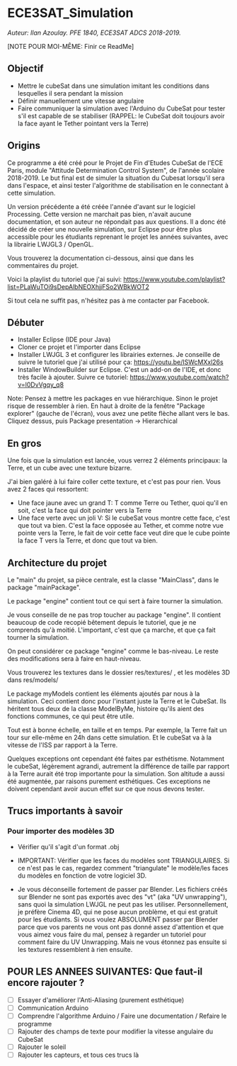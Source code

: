 # ECE3SAT_Simulation

*Auteur: Ilan Azoulay. PFE 1840, ECE3SAT ADCS 2018-2019.*

[NOTE POUR MOI-MÊME: Finir ce ReadMe]

## Objectif

- Mettre le cubeSat dans une simulation imitant les conditions dans lesquelles il sera pendant la mission
- Définir manuellement une vitesse angulaire
- Faire communiquer la simulation avec l'Arduino du CubeSat pour tester s'il est capable de se stabiliser (RAPPEL: le CubeSat doit toujours avoir la face ayant le Tether pointant vers la Terre)


## Origins

Ce programme a été créé pour le Projet de Fin d'Etudes CubeSat de l'ECE Paris, module "Attitude Determination Control System", de l'année scolaire 2018-2019. Le but final est de simuler la situation du Cubesat lorsqu'il sera dans l'espace, et ainsi tester l'algorithme de stabilisation en le connectant à cette simulation.

Un version précédente a été créée l'année d'avant sur le logiciel Processing. Cette version ne marchait pas bien, n'avait aucune documentation, et son auteur ne répondait pas aux questions. Il a donc été décidé de créer une nouvelle simulation, sur Eclipse pour être plus accessible pour les étudiants reprenant le projet les années suivantes, avec la librairie LWJGL3 / OpenGL.

Vous trouverez la documentation ci-dessous, ainsi que dans les commentaires du projet.

Voici la playlist du tutoriel que j'ai suivi: https://www.youtube.com/playlist?list=PLaWuTOi9sDepAlbNEOXhjjFSo2WBkWOT2

Si tout cela ne suffit pas, n'hésitez pas à me contacter par Facebook.


## Débuter

- Installer Eclipse (IDE pour Java)
- Cloner ce projet et l'importer dans Eclipse
- Installer LWJGL 3 et configurer les librairies externes. Je conseille de suivre le tutoriel que j'ai utilisé pour ça: https://youtu.be/ISWcMXxl26s
- Installer WindowBuilder sur Eclipse. C'est un add-on de l'IDE, et donc très facile à ajouter. Suivre ce tutoriel: https://www.youtube.com/watch?v=l0DvVgqy_q8

Note: Pensez à mettre les packages en vue hiérarchique. Sinon le projet risque de ressembler à rien. En haut à droite de la fenêtre "Package explorer" (gauche de l'écran), vous avez une petite flèche allant vers le bas. Cliquez dessus, puis Package presentation -> Hierarchical



## En gros

Une fois que la simulation est lancée, vous verrez 2 éléments principaux: la Terre, et un cube avec une texture bizarre.

J'ai bien galéré à lui faire coller cette texture, et c'est pas pour rien. Vous avez 2 faces qui ressortent:
- Une face jaune avec un grand T: T comme Terre ou Tether, quoi qu'il en soit, c'est la face qui doit pointer vers la Terre
- Une face verte avec un joli V: Si le cubeSat vous montre cette face, c'est que tout va bien. C'est la face opposée au Tether, et comme notre vue pointe vers la Terre, le fait de voir cette face veut dire que le cube pointe la face T vers la Terre, et donc que tout va bien.



## Architecture du projet

Le "main" du projet, sa pièce centrale, est la classe "MainClass", dans le package "mainPackage".

Le package "engine" contient tout ce qui sert à faire tourner la simulation. 

Je vous conseille de ne pas trop toucher au package "engine". Il contient beaucoup de code recopié bêtement depuis le tutoriel, que je ne comprends qu'à moitié. L'important, c'est que ça marche, et que ça fait tourner la simulation. 

On peut considérer ce package "engine" comme le bas-niveau. Le reste des modifications sera à faire en haut-niveau.

Vous trouverez les textures dans le dossier res/textures/ , et les modèles 3D dans res/models/

Le package myModels contient les éléments ajoutés par nous à la simulation. Ceci contient donc pour l'instant juste la Terre et le CubeSat. Ils héritent tous deux de la classe ModelByMe, histoire qu'ils aient des fonctions communes, ce qui peut être utile.

Tout est à bonne échelle, en taille et en temps. Par exemple, la Terre fait un tour sur elle-même en 24h dans cette simulation. Et le cubeSat va à la vitesse de l'ISS par rapport à la Terre.

Quelques exceptions ont cependant été faites par esthétisme. Notamment le cubeSat, légèrement agrandi, autrement la différence de taille par rapport à la Terre aurait été trop importante pour la simulation. Son altitude a aussi été augmentée, par raisons purement esthétiques. Ces exceptions ne doivent cependant avoir aucun effet sur ce que nous devons tester.


## Trucs importants à savoir

### Pour importer des modèles 3D

- Vérifier qu'il s'agit d'un format .obj

- IMPORTANT: Vérifier que les faces du modèles sont TRIANGULAIRES. Si ce n'est pas le cas, regardez comment "triangulate" le modèle/les faces du modèles en fonction de votre logiciel 3D.

- Je vous déconseille fortement de passer par Blender. Les fichiers créés sur Blender ne sont pas exportés avec des "vt" (aka "UV unwrapping"), sans quoi la simulation LWJGL ne peut pas les utiliser. Personnellement, je préfère Cinema 4D, qui ne pose aucun problème, et qui est gratuit pour les étudiants. Si vous voulez ABSOLUMENT passer par Blender parce que vos parents ne vous ont pas donné assez d'attention et que vous aimez vous faire du mal, pensez à regarder un tutoriel pour comment faire du UV Unwrapping. Mais ne vous étonnez pas ensuite si les textures ressemblent à rien ensuite.




## POUR LES ANNEES SUIVANTES: Que faut-il encore rajouter ?

- [ ] Essayer d'améliorer l'Anti-Aliasing (purement esthétique)
- [ ] Communication Arduino
- [ ] Comprendre l'algorithme Arduino / Faire une documentation / Refaire le programme
- [ ] Rajouter des champs de texte pour modifier la vitesse angulaire du CubeSat
- [ ] Rajouter le soleil
- [ ] Rajouter les capteurs, et tous ces trucs là

